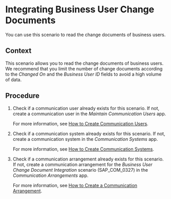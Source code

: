 <!-- loio624988e41d9144a2a4ca0178944a8d18 -->

# Integrating Business User Change Documents

You can use this scenario to read the change documents of business users.



<a name="loio624988e41d9144a2a4ca0178944a8d18__IntegratingBusinessUserChangeDocuments_context"/>

## Context

This scenario allows you to read the change documents of business users. We recommend that you limit the number of change documents according to the *Changed On* and the *Business User ID* fields to avoid a high volume of data.



<a name="loio624988e41d9144a2a4ca0178944a8d18__IntegratingBusinessUserChangeDocuments_steps"/>

## Procedure

1.  Check if a communication user already exists for this scenario. If not, create a communication user in the *Maintain Communication Users* app.

    For more information, see [How to Create Communication Users](how-to-create-communication-users-0377ade.md).

2.  Check if a communication system already exists for this scenario. If not, create a communication system in the *Communication Systems* app.

    For more information, see [How to Create Communication Systems](how-to-create-communication-systems-c2234ac.md).

3.  Check if a communication arrangement already exists for this scenario. If not, create a communication arrangement for the *Business User Change Document Integration* scenario \(SAP\_COM\_0327\) in the *Communication Arrangements* app.

    For more information, see [How to Create a Communication Arrangement](how-to-create-a-communication-arrangement-a0771f6.md).


